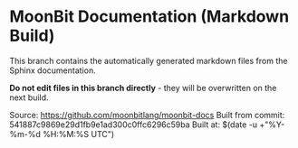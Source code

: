 # MoonBit Documentation (Markdown Build)

This branch contains the automatically generated markdown files from the Sphinx documentation.

**Do not edit files in this branch directly** - they will be overwritten on the next build.

Source: https://github.com/moonbitlang/moonbit-docs
Built from commit: 541887c9869e29d1fb9e1ad300c0ffc6296c59ba
Built at: $(date -u +"%Y-%m-%d %H:%M:%S UTC")
